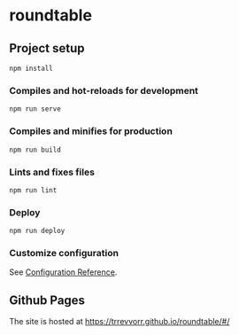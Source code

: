 # roundtable

## Project setup
```
npm install
```

### Compiles and hot-reloads for development
```
npm run serve
```

### Compiles and minifies for production
```
npm run build
```

### Lints and fixes files
```
npm run lint
```

### Deploy
```
npm run deploy
```

### Customize configuration
See [Configuration Reference](https://cli.vuejs.org/config/).

## Github Pages

The site is hosted at https://trrevvorr.github.io/roundtable/#/
